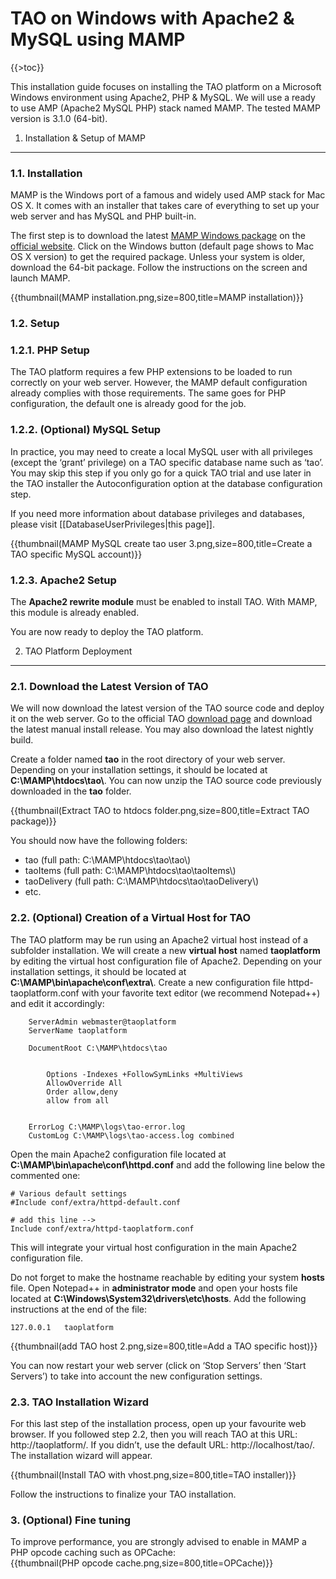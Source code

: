 <!--
author:
    - 'Cyril Hazotte'
created_at: '2015-10-06 15:29:33'
updated_at: '2015-10-12 15:10:47'
-->

TAO on Windows with Apache2 & MySQL using MAMP
==============================================

{{\>toc}}

This installation guide focuses on installing the TAO platform on a Microsoft Windows environment using Apache2, PHP & MySQL. We will use a ready to use AMP (Apache2 MySQL PHP) stack named MAMP. The tested MAMP version is 3.1.0 (64-bit).

1. Installation & Setup of MAMP
-------------------------------

### 1.1. Installation

MAMP is the Windows port of a famous and widely used AMP stack for Mac OS X. It comes with an installer that takes care of everything to set up your web server and has MySQL and PHP built-in.

The first step is to download the latest [MAMP Windows package](https://www.mamp.info/en/downloads/) on the [official website](https://www.mamp.info/en/). Click on the Windows button (default page shows to Mac OS X version) to get the required package. Unless your system is older, download the 64-bit package. Follow the instructions on the screen and launch MAMP.

{{thumbnail(MAMP installation.png,size=800,title=MAMP installation)}}

### 1.2. Setup

### 1.2.1. PHP Setup

The TAO platform requires a few PHP extensions to be loaded to run correctly on your web server. However, the MAMP default configuration already complies with those requirements. The same goes for PHP configuration, the default one is already good for the job.

### 1.2.2. (Optional) MySQL Setup

In practice, you may need to create a local MySQL user with all privileges (except the ‘grant’ privilege) on a TAO specific database name such as ‘tao’. You may skip this step if you only go for a quick TAO trial and use later in the TAO installer the Autoconfiguration option at the database configuration step.

If you need more information about database privileges and databases, please visit [[DatabaseUserPrivileges|this page]].

{{thumbnail(MAMP MySQL create tao user 3.png,size=800,title=Create a TAO specific MySQL account)}}

### 1.2.3. Apache2 Setup

The **Apache2 rewrite module** must be enabled to install TAO. With MAMP, this module is already enabled.

You are now ready to deploy the TAO platform.

2. TAO Platform Deployment
--------------------------

### 2.1. Download the Latest Version of TAO

We will now download the latest version of the TAO source code and deploy it on the web server. Go to the official TAO [download page](http://taotesting.com/get-tao/official-tao-packages/) and download the latest manual install release. You may also download the latest nightly build.

Create a folder named **tao** in the root directory of your web server. Depending on your installation settings, it should be located at **C:\\MAMP\\htdocs\\tao\\**. You can now unzip the TAO source code previously downloaded in the **tao** folder.

{{thumbnail(Extract TAO to htdocs folder.png,size=800,title=Extract TAO package)}}

You should now have the following folders:

-   tao (full path: C:\\MAMP\\htdocs\\tao\\tao\\)
-   taoItems (full path: C:\\MAMP\\htdocs\\tao\\taoItems\\)
-   taoDelivery (full path: C:\\MAMP\\htdocs\\tao\\taoDelivery\\)
-   etc.

### 2.2. (Optional) Creation of a Virtual Host for TAO

The TAO platform may be run using an Apache2 virtual host instead of a subfolder installation. We will create a new **virtual host** named **taoplatform** by editing the virtual host configuration file of Apache2. Depending on your installation settings, it should be located at **C:\\MAMP\\bin\\apache\\conf\\extra\\**. Create a new configuration file httpd-taoplatform.conf with your favorite text editor (we recommend Notepad++) and edit it accordingly:


        ServerAdmin webmaster@taoplatform
        ServerName taoplatform

        DocumentRoot C:\MAMP\htdocs\tao

        
            Options -Indexes +FollowSymLinks +MultiViews
            AllowOverride All
            Order allow,deny
            allow from all
        

        ErrorLog C:\MAMP\logs\tao-error.log
        CustomLog C:\MAMP\logs\tao-access.log combined

Open the main Apache2 configuration file located at **C:\\MAMP\\bin\\apache\\conf\\httpd.conf** and add the following line below the commented one:

    # Various default settings
    #Include conf/extra/httpd-default.conf

    # add this line -->
    Include conf/extra/httpd-taoplatform.conf

This will integrate your virtual host configuration in the main Apache2 configuration file.

Do not forget to make the hostname reachable by editing your system **hosts** file. Open Notepad++ in **administrator mode** and open your hosts file located at **C:\\Windows\\System32\\drivers\\etc\\hosts**. Add the following instructions at the end of the file:

    127.0.0.1   taoplatform

{{thumbnail(add TAO host 2.png,size=800,title=Add a TAO specific host)}}

You can now restart your web server (click on ‘Stop Servers’ then ‘Start Servers’) to take into account the new configuration settings.

### 2.3. TAO Installation Wizard

For this last step of the installation process, open up your favourite web browser. If you followed step 2.2, then you will reach TAO at this URL: http://taoplatform/. If you didn’t, use the default URL: http://localhost/tao/. The installation wizard will appear.

{{thumbnail(Install TAO with vhost.png,size=800,title=TAO installer)}}

Follow the instructions to finalize your TAO installation.

### 3. (Optional) Fine tuning

To improve performance, you are strongly advised to enable in MAMP a PHP opcode caching such as OPCache:\
{{thumbnail(PHP opcode cache.png,size=800,title=OPCache)}}

